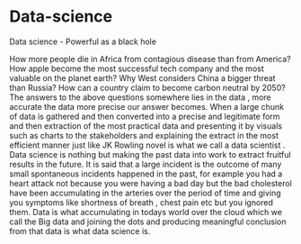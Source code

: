 # Data-science
Data science - Powerful as a black hole


How more people die in Africa from contagious disease than from America?
How apple become the most successful tech company and the most valuable on the planet earth?
Why West considers China a bigger threat than Russia?
How can a country claim to become carbon neutral by 2050?
The answers to the above questions somewhere lies in the data , more accurate the data more precise our answer becomes. When a large chunk of data is gathered and then converted into a precise and legitimate form and then extraction of the most practical data and presenting it by visuals such as charts to the stakeholders and explaining the extract in the most efficient manner just like JK Rowling novel is what we call a data scientist .
Data science is nothing but making the past data into work to extract fruitful results in the future. It is said that a large incident is the outcome of many small spontaneous incidents happened in the past, for example you had a heart attack not because you were having a bad day but the bad cholesterol have been accumulating in the arteries over the period of time and giving you symptoms like shortness of breath , chest pain etc but you ignored them. Data is what accumulating in todays world over the cloud which we call the Big data and joining the dots and producing meaningful conclusion from that data is what data science is.  


